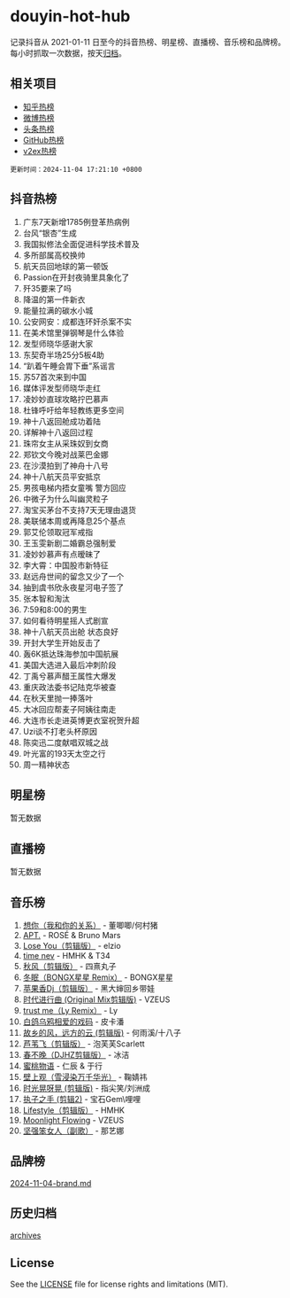 # douyin-hot-hub

记录抖音从 2021-01-11 日至今的抖音热榜、明星榜、直播榜、音乐榜和品牌榜。每小时抓取一次数据，按天[归档](archives)。

## 相关项目

- [知乎热榜](https://github.com/lonnyzhang423/zhihu-hot-hub)
- [微博热榜](https://github.com/lonnyzhang423/weibo-hot-hub)
- [头条热榜](https://github.com/lonnyzhang423/toutiao-hot-hub)
- [GitHub热榜](https://github.com/lonnyzhang423/github-hot-hub)
- [v2ex热榜](https://github.com/lonnyzhang423/v2ex-hot-hub)


`更新时间：2024-11-04 17:21:10 +0800`

## 抖音热榜

1. 广东7天新增1785例登革热病例
1. 台风“银杏”生成
1. 我国拟修法全面促进科学技术普及
1. 多所部属高校换帅
1. 航天员回地球的第一顿饭
1. Passion在开封夜骑里具象化了
1. 歼35要来了吗
1. 降温的第一件新衣
1. 能量拉满的碳水小城
1. 公安网安：成都连环奸杀案不实
1. 在美术馆里弹钢琴是什么体验
1. 发型师晓华感谢大家
1. 东契奇半场25分5板4助
1. “趴着午睡会胃下垂”系谣言
1. 苏57首次来到中国
1. 媒体评发型师晓华走红
1. 凌妙妙直球攻略拧巴慕声
1. 杜锋呼吁给年轻教练更多空间
1. 神十八返回舱成功着陆
1. 详解神十八返回过程
1. 珠帘女主从采珠奴到女商
1. 郑钦文今晚对战莱巴金娜
1. 在沙漠拍到了神舟十八号
1. 神十八航天员平安抵京
1. 男孩电梯内捂女童嘴 警方回应
1. 中微子为什么叫幽灵粒子
1. 淘宝买茅台不支持7天无理由退货
1. 美联储本周或再降息25个基点
1. 郭艾伦领取冠军戒指
1. 王玉雯新剧二婚霸总强制爱
1. 凌妙妙慕声有点暧昧了
1. 李大霄：中国股市新特征
1. 赵远舟世间的留念又少了一个
1. 抽到虞书欣永夜星河电子签了
1. 张本智和淘汰
1. 7:59和8:00的男生
1. 如何看待明星摇人式剧宣
1. 神十八航天员出舱 状态良好
1. 开封大学生开始反击了
1. 轰6K抵达珠海参加中国航展
1. 美国大选进入最后冲刺阶段
1. 丁禹兮慕声醋王属性大爆发
1. 重庆政法委书记陆克华被查
1. 在秋天里抛一捧落叶
1. 大冰回应帮麦子阿姨往南走
1. 大连市长走进英博更衣室祝贺升超
1. Uzi谈不打老头杯原因
1. 陈奕迅二度献唱双城之战
1. 叶光富的193天太空之行
1. 周一精神状态

## 明星榜

暂无数据

## 直播榜

暂无数据

## 音乐榜

1. [想你（我和你的关系）](https://sf3-cdn-tos.douyinstatic.com/obj/tos-cn-ve-2774/o8QxhcOBDYYX0zqKCjFVQXZ3RBffnRBQEogitG) - 董唧唧/何村猪
1. [APT.](https://sf3-cdn-tos.douyinstatic.com/obj/tos-cn-ve-2774/oUIcRnUtZBV1JgZtxIMCAiiBSVBSEEOCFfkeMQ) - ROSÉ & Bruno Mars
1. [Lose You（剪辑版）](https://sf5-hl-cdn-tos.douyinstatic.com/obj/tos-cn-ve-2774/og9yxQxAWI86iBNr9ojBFMoWTIvDZZb8HwiGY) - elzio
1. [time nev](https://sf3-cdn-tos.douyinstatic.com/obj/tos-cn-ve-2774/oc6aICzpzBCWrhCvDVi2AZmQLt0gIBxfMEfd6i) - HMHK & T34
1. [秋风（剪辑版）](https://sf3-cdn-tos.douyinstatic.com/obj/tos-cn-ve-2774/ocGaU84LfAfzMd2wbXdQFpCGhBiXg82JNMRRie) - 四熹丸子
1. [冬眠（BONGX星星 Remix）](https://sf5-hl-cdn-tos.douyinstatic.com/obj/tos-cn-ve-2774/oMCfFFoE3LwQ7agAgOIG4ieExqkeAsxNBEkLdz) - BONGX星星
1. [苹果香Dj（剪辑版）](https://sf5-hl-cdn-tos.douyinstatic.com/obj/tos-cn-ve-2774/oEeIEQbYGAOspCTRAIeYF4Ok8LgZ8NBaRe4ztR) - 黑大婶回乡带娃
1. [时代进行曲 (Original Mix剪辑版)](https://sf5-hl-cdn-tos.douyinstatic.com/obj/tos-cn-ve-2774/oYrssziLdrtiW6cKABM8n5Vfc2xwXiIBInoAkn) - VZEUS
1. [trust me（Ly Remix）](https://sf5-hl-cdn-tos.douyinstatic.com/obj/tos-cn-ve-2774/oUo1M8fz5AfmMSExABQQKFE0eCMWgsiccfqrMA) - Ly
1. [白鸽乌鸦相爱的戏码](https://sf5-hl-cdn-tos.douyinstatic.com/obj/tos-cn-ve-2774/oMVVEf6eDAOmFtNtCsEqKpIorBDM8Nkg6TZRqC) - 皮卡潘
1. [故乡的风，远方的云 (剪辑版)](https://sf3-cdn-tos.douyinstatic.com/obj/tos-cn-ve-2774/ooPEdiZMrAAWisczq1WXoZYGU6GxII2UUBvYI) - 何雨溪/十八子
1. [芦苇飞（剪辑版）](https://sf5-hl-cdn-tos.douyinstatic.com/obj/tos-cn-ve-2774/ok3IaChjEFFoK3FAMzXDEgfpeE6Al3Nv2BnfCW) - 泡芙芙Scarlett
1. [春不晚（DJHZ剪辑版）](https://sf5-hl-cdn-tos.douyinstatic.com/obj/tos-cn-ve-2774/osEZa7YZ6wNo9QDABgfGFaCQKRQTNafsBJDnKt) - 冰洁
1. [蜜桃物语](https://sf3-cdn-tos.douyinstatic.com/obj/tos-cn-ve-2774/oIhOSCZtIACtYU4XQkngiW9kCBfVD1Fz9IYeqL) - 仁辰 & 于行
1. [壁上观（雪浸染万千华光）](https://sf3-cdn-tos.douyinstatic.com/obj/tos-cn-ve-2774/ocIizBMxWi8vA8UdAMIYdYCjgBB5Z3WZWxrvY) - 鞠婧祎
1. [时光晃呀晃 (剪辑版)](https://sf5-hl-cdn-tos.douyinstatic.com/obj/tos-cn-ve-2774/o8ACeQem3gwI1x3GIYGAfKG0LJebKFRJDwRwyW) - 指尖笑/刘洲成
1. [执子之手 (剪辑2)](https://sf3-cdn-tos.douyinstatic.com/obj/tos-cn-ve-2774/oUoZLQjCc31XzqsBnBQUNgeKtYPBcgbFDwtfcu) - 宝石Gem\哩哩
1. [Lifestyle（剪辑版）](https://sf3-cdn-tos.douyinstatic.com/obj/tos-cn-ve-2774/owfqGgjwG3V5lCLaAIezFMeg3LtuKNBaZKgzPV) - HMHK
1. [Moonlight Flowing](https://sf5-hl-cdn-tos.douyinstatic.com/obj/tos-cn-ve-2774/oopZsCtRnQgOhEYmv9FfBBgwmeaQmWQQZED9tN) - VZEUS
1. [坚强笨女人（副歌）](https://sf5-hl-cdn-tos.douyinstatic.com/obj/tos-cn-ve-2774/ospNInQiZvGWyBVg5zkNsAMct5uJIg1CrZiPL) - 那艺娜

## 品牌榜

[2024-11-04-brand.md](archives/2024-11-04-brand.md)

## 历史归档

[archives](archives)

## License

See the [LICENSE](LICENSE) file for license rights and limitations (MIT).
